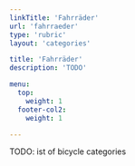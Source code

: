 ```yaml
---
linkTitle: 'Fahrräder'
url: 'fahrraeder'
type: 'rubric'
layout: 'categories'

title: 'Fahrräder'
description: 'TODO'

menu:
  top:
    weight: 1
  footer-col2:
    weight: 1

---
```



TODO: ist of bicycle categories

